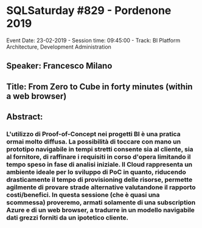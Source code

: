# SQLSaturday #829 - Pordenone 2019
Event Date: 23-02-2019 - Session time: 09:45:00 - Track: BI Platform Architecture, Development  Administration
## Speaker: Francesco Milano
## Title: From Zero to Cube in forty minutes (within a web browser)
## Abstract:
### L'utilizzo di Proof-of-Concept nei progetti BI è una pratica ormai molto diffusa. La possibilità di toccare con mano un prototipo navigabile in tempi stretti consente sia al cliente, sia al fornitore, di raffinare i requisiti in corso d'opera limitando il tempo speso in fase di analisi iniziale. Il Cloud rappresenta un ambiente ideale per lo sviluppo di PoC in quanto, riducendo drasticamente il tempo di provisioning delle risorse, permette agilmente di provare strade alternative valutandone il rapporto costi/benefici. In questa sessione (che è quasi una scommessa) proveremo, armati solamente di una subscription Azure e di un web browser, a tradurre in un modello navigabile dati grezzi forniti da un ipotetico cliente.
